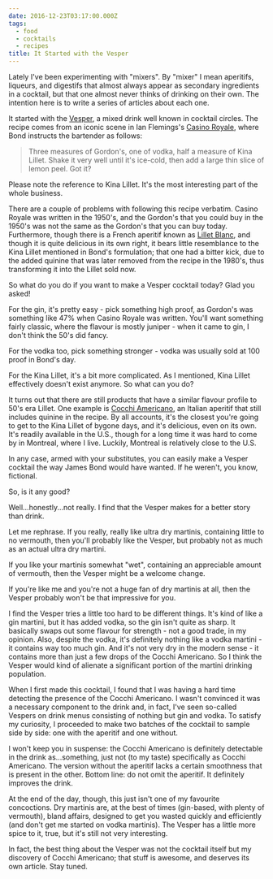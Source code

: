 ```yaml
---
date: 2016-12-23T03:17:00.000Z
tags:
  - food
  - cocktails
  - recipes
title: It Started with the Vesper
---
```


Lately I've been experimenting with "mixers".  By "mixer" I mean aperitifs,
liqueurs, and digestifs that almost always appear as secondary ingredients
in a cocktail, but that one almost never thinks of drinking on their own.
The intention here is to write a series of articles about each one.

It started with the [Vesper][1], a mixed drink well known in cocktail
circles.  The recipe comes from an iconic scene in Ian Flemings's
[Casino Royale][2], where Bond instructs the bartender as follows:

> Three measures of Gordon's, one of vodka, half a measure of Kina
> Lillet. Shake it very well until it's ice-cold, then add a large thin
> slice of lemon peel. Got it?

Please note the reference to Kina Lillet.  It's the most interesting part of
the whole business.

There are a couple of problems with following this recipe verbatim.  Casino
Royale was written in the 1950's, and the Gordon's that you could buy in the
1950's was not the same as the Gordon's that you can buy today.
Furthermore, though there is a French aperitif known as [Lillet Blanc][3],
and though it is quite delicious in its own right, it bears little
resemblance to the Kina Lillet mentioned in Bond's formulation; that one had
a bitter kick, due to the added quinine that was later removed from the
recipe in the 1980's, thus transforming it into the Lillet sold now.

So what do you do if you want to make a Vesper cocktail today?  Glad you
asked!

For the gin, it's pretty easy - pick something high proof, as Gordon's was
something like 47% when Casino Royale was written.  You'll want something
fairly classic, where the flavour is mostly juniper - when it came to gin, I
don't think the 50's did fancy.

For the vodka too, pick something stronger - vodka was usually sold at 100
proof in Bond's day.

For the Kina Lillet, it's a bit more complicated.  As I mentioned, Kina
Lillet effectively doesn't exist anymore.  So what can you do?

It turns out that there are still products that have a similar flavour
profile to 50's era Lillet.  One example is [Cocchi Americano][4], an
Italian aperitif that still includes quinine in the recipe.  By all
accounts, it's the closest you're going to get to the Kina Lillet of bygone
days, and it's delicious, even on its own.  It's readily available in the
U.S., though for a long time it was hard to come by in Montreal, where I
live.  Luckily, Montreal is relatively close to the U.S.

In any case, armed with your substitutes, you can easily make a Vesper
cocktail the way James Bond would have wanted.  If he weren't, you know,
fictional.

So, is it any good?

Well...honestly...not really.  I find that the Vesper makes for a better
story than drink.

Let me rephrase.  If you really, really like ultra dry martinis, containing
little to no vermouth, then you'll probably like the Vesper, but probably
not as much as an actual ultra dry martini.

If you like your martinis somewhat "wet", containing an appreciable amount
of vermouth, then the Vesper might be a welcome change.

If you're like me and you're not a huge fan of dry martinis at all, then the
Vesper probably won't be that impressive for you.

I find the Vesper tries a little too hard to be different things.  It's kind
of like a gin martini, but it has added vodka, so the gin isn't quite as
sharp.  It basically swaps out some flavour for strength - not a good trade,
in my opinion.  Also, despite the vodka, it's definitely nothing like a
vodka martini - it contains way too much gin.  And it's not very dry in the
modern sense - it contains more than just a few drops of the Cocchi
Americano.  So I think the Vesper would kind of alienate a significant
portion of the martini drinking population.

When I first made this cocktail, I found that I was having a hard time
detecting the presence of the Cocchi Americano.  I wasn't convinced it was a
necessary component to the drink and, in fact, I've seen so-called Vespers
on drink menus consisting of nothing but gin and vodka.  To satisfy my
curiosity, I proceeded to make two batches of the cocktail to sample side by
side: one with the aperitif and one without.

I won't keep you in suspense: the Cocchi Americano is definitely detectable
in the drink as...something, just not (to my taste) specifically as Cocchi
Americano.  The version without the aperitif lacks a certain smoothness that
is present in the other.  Bottom line: do not omit the aperitif.  It
definitely improves the drink.

At the end of the day, though, this just isn't one of my favourite
concoctions.  Dry martinis are, at the best of times (gin-based, with plenty
of vermouth), bland affairs, designed to get you wasted quickly and
efficiently (and don't get me started on vodka martinis).  The Vesper has a
little more spice to it, true, but it's still not very interesting.

In fact, the best thing about the Vesper was not the cocktail itself but my
discovery of Cocchi Americano; that stuff is awesome, and deserves its own
article.  Stay tuned.

[1]: https://en.wikipedia.org/wiki/Vesper_(cocktail)
[2]: https://en.wikipedia.org/wiki/Casino_Royale_(novel)
[3]: https://en.wikipedia.org/wiki/Lillet
[4]: https://en.wikipedia.org/wiki/Cocchi_Americano
